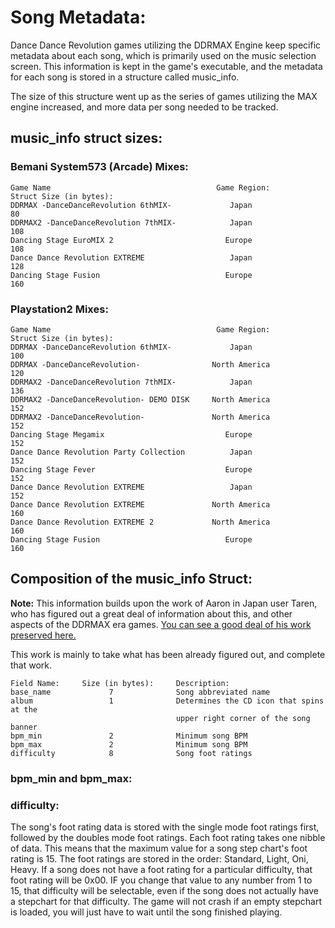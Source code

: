# Song Metadata:
Dance Dance Revolution games utilizing the DDRMAX Engine keep specific metadata about each song, which is primarily used on the music selection screen.  This information is kept in the game's executable, and the metadata for each song is stored in a structure called music\_info.  

The size of this structure went up as the series of games utilizing the MAX engine increased, and more data per song needed to be tracked.

## music\_info struct sizes:
### Bemani System573 (Arcade) Mixes:
```
Game Name                                     Game Region:        Struct Size (in bytes):
DDRMAX -DanceDanceRevolution 6thMIX-             Japan                     80
DDRMAX2 -DanceDanceRevolution 7thMIX-            Japan                    108
Dancing Stage EuroMIX 2                         Europe                    108
Dance Dance Revolution EXTREME                   Japan                    128
Dancing Stage Fusion                            Europe                    160
```
### Playstation2 Mixes:
```
Game Name                                     Game Region:        Struct Size (in bytes):
DDRMAX -DanceDanceRevolution 6thMIX-             Japan                    100
DDRMAX -DanceDanceRevolution-                North America                120
DDRMAX2 -DanceDanceRevolution 7thMIX-            Japan                    136
DDRMAX2 -DanceDanceRevolution- DEMO DISK     North America                152
DDRMAX2 -DanceDanceRevolution-               North America                152
Dancing Stage Megamix                           Europe                    152
Dance Dance Revolution Party Collection          Japan                    152
Dancing Stage Fever                             Europe                    152
Dance Dance Revolution EXTREME                   Japan                    152
Dance Dance Revolution EXTREME               North America                160
Dance Dance Revolution EXTREME 2             North America                160
Dancing Stage Fusion                            Europe                    160
```

## Composition of the music\_info Struct:
**Note:** This information builds upon the work of Aaron in Japan user Taren, who has figured out a great deal of information about this, and other aspects of the DDRMAX era games. [You can see a good deal of his work preserved here.](http://aaronin.jp/boards/viewtopic.php?t=10509&highlight=iso)

This work is mainly to take what has been already figured out, and complete that work.

```
Field Name:     Size (in bytes):     Description:
base_name             7              Song abbreviated name
album                 1              Determines the CD icon that spins at the 
                                     upper right corner of the song banner
bpm_min               2              Minimum song BPM
bpm_max               2              Minimum song BPM
difficulty            8              Song foot ratings
```
### bpm\_min and bpm\_max:

### difficulty:
The song's foot rating data is stored with the single mode foot ratings first, followed by the doubles mode foot ratings.
Each foot rating takes one nibble of data.  This means that the maximum value for a song step chart's foot rating is 15.  The foot ratings are stored in the order: Standard, Light, Oni, Heavy.  If a song does not have a foot rating for a particular difficulty, that foot rating will be 0x00.  IF you change that value to any number from 1 to 15, that difficulty will be selectable, even if the song does not actually have a stepchart for that difficulty.  The game will not crash if an empty stepchart is loaded, you will just have to wait until the song finished playing.
